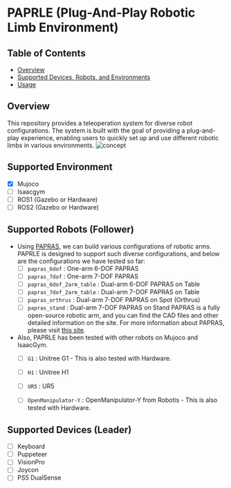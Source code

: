 # PAPRLE (Plug-And-Play Robotic Limb Environment)
## Table of Contents
- [Overview](#overview)
- [Supported Devices, Robots, and Environments](#supported-controllers-robots-and-environments)
- [Usage](#usage)

## Overview
This repository provides a teleoperation system for diverse robot configurations.
The system is built with the goal of providing a plug-and-play experience, enabling users to quickly set up and use different robotic limbs in various environments.
![concept](docs/media/paprle_concept_comp.gif)

## Supported Environment
- [x] Mujoco
- [ ] Isaacgym
- [ ] ROS1 (Gazebo or Hardware)
- [ ] ROS2 (Gazebo or Hardware)

## Supported Robots (Follower)
- Using [PAPRAS](https://uiuckimlab.github.io/papras-pages), we can build various configurations of robotic arms. 
PAPRLE is designed to support such diverse configurations, and below are the configurations we have tested so far:
  - [ ] `papras_6dof` : One-arm 6-DOF PAPRAS
  - [ ] `papras_7dof` : One-arm 7-DOF PAPRAS
  - [ ] `papras_6dof_2arm_table` : Dual-arm 6-DOF PAPRAS on Table
  - [ ] `papras_7dof_2arm_table` : Dual-arm 7-DOF PAPRAS on Table
  - [ ] `papras_orthrus` : Dual-arm 7-DOF PAPRAS on Spot (Orthrus)
  - [ ] `papras_stand` : Dual-arm 7-DOF PAPRAS on Stand
  PAPRAS is a fully open-source robotic arm, and you can find the CAD files and other detailed information on the site.
For more information about PAPRAS, please visit [this site](https://uiuckimlab.github.io/papras-pages). 
- Also, PAPRLE has been tested with other robots on Mujoco and IsaacGym.
  - [ ] `G1` : Unitree G1 - This is also tested with Hardware.
  - [ ] `H1` : Unitree H1
  - [ ] `UR5` : UR5
  - [ ] `OpenManipulator-Y` : OpenManipulator-Y from Robotis - This is also tested with Hardware.


## Supported Devices (Leader)
- [ ] Keyboard
- [ ] Puppeteer
- [ ] VisionPro
- [ ] Joycon
- [ ] PS5 DualSense